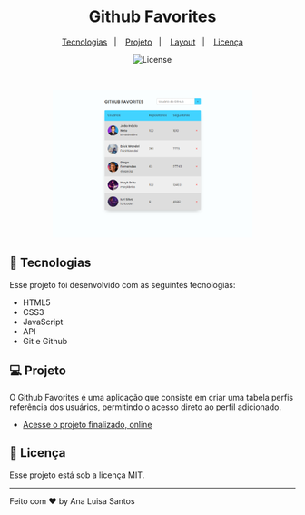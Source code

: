 <h1 align="center"> Github Favorites </h1>

<p align="center">
  <a href="#-tecnologias">Tecnologias</a>&nbsp;&nbsp;&nbsp;|&nbsp;&nbsp;&nbsp;
  <a href="#-projeto">Projeto</a>&nbsp;&nbsp;&nbsp;|&nbsp;&nbsp;&nbsp;
  <a href="#-layout">Layout</a>&nbsp;&nbsp;&nbsp;|&nbsp;&nbsp;&nbsp;
  <a href="#memo-licença">Licença</a>
</p>

<p align="center">
  <img alt="License" src="https://img.shields.io/static/v1?label=license&message=MIT&color=49AA26&labelColor=000000">
</p>

<br>

<p align="center">
 <img alt="Github Favorites Project" src=".github/preview.png" width="70%">
</p>

## 🚀 Tecnologias

Esse projeto foi desenvolvido com as seguintes tecnologias:

- HTML5
- CSS3
- JavaScript
- API
- Git e Github

## 💻 Projeto

O Github Favorites é uma aplicação que consiste em criar uma tabela perfis referência dos usuários, permitindo o acesso direto ao perfil adicionado.

- [Acesse o projeto finalizado, online]()

## :memo: Licença

Esse projeto está sob a licença MIT.

---

Feito com ♥ by Ana Luisa Santos